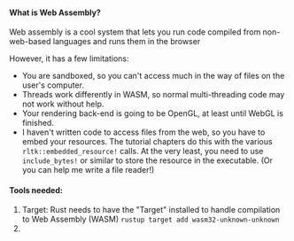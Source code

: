#### What is Web Assembly?
Web assembly is a cool system that lets you run code compiled from non-web-based languages and runs them in the browser

However, it has a few limitations:
- You are sandboxed, so you can't access much in the way of files on the user's computer.
- Threads work differently in WASM, so normal multi-threading code may not work without help.
- Your rendering back-end is going to be OpenGL, at least until WebGL is finished.
- I haven't written code to access files from the web, so you have to embed your resources. The tutorial chapters do this with the various `rltk::embedded_resource!` calls. At the very least, you need to use `include_bytes!` or similar to store the resource in the executable. (Or you can help me write a file reader!)

#### Tools needed:
1. Target:
   Rust needs to have the "Target" installed to handle compilation to Web Assembly (WASM)
   `rustup target add wasm32-unknown-unknown`
2. 